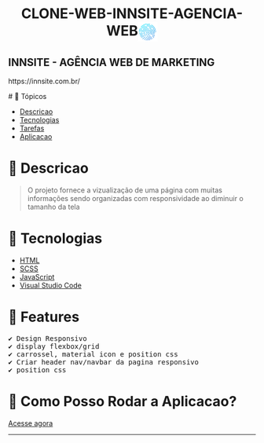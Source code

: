 <h1  align="center">CLONE-WEB-INNSITE-AGENCIA-WEB<img width=40 align="center" src="./assets/logo.png"></h1>
<h2>INNSITE - AGÊNCIA WEB DE MARKETING</h2>
<p>https://innsite.com.br/</p>
# 📌 Tópicos

<!--ts-->

- [Descricao](#-Descricao)
- [Tecnologias](#-Tecnologias)
- [Tarefas](#-Features)
- [Aplicacao](#-Como-Posso-Rodar-a-Aplicacao?)
<!--te-->

# 📄 Descricao

> O projeto fornece a vizualização de uma página com muitas informações sendo organizadas com responsividade ao diminuir o tamanho da tela

# 🚀 Tecnologias

- [HTML](https://developer.mozilla.org/en-US/docs/Web/HTML)
- [SCSS](https://sass-lang.com/)
- [JavaScript](https://developer.mozilla.org/pt-BR/docs/Web/JavaScript)
- [Visual Studio Code](https://code.visualstudio.com/)

# 🎯 Features

<pre>
✔️ Design Responsivo
✔️ display flexbox/grid  
✔️ carrossel, material icon e position css
✔️ Criar header nav/navbar da pagina responsivo
✔️ position css
</pre>
# 📑 Como Posso Rodar a Aplicacao?
[Acesse agora](https://ryanaraujoo.github.io/CLONE-WEB-INNSITE-AGENCIA-WEB/)

-----------------------------------------------------------------------------
